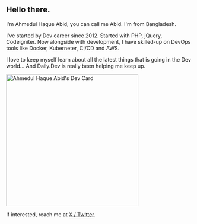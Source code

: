 ## Hello there. 

I'm Ahmedul Haque Abid, you can call me Abid. I'm from Bangladesh.

I've started by Dev career since 2012. Started with PHP, jQuery, Codeigniter. Now alongside with development, I have skilled-up on DevOps tools like Docker, Kuberneter, CI/CD and AWS.

I love to keep myself learn about all the latest things that is going in the Dev world... And Daily.Dev is really been helping me keep up. 

<a href="https://app.daily.dev/a_h_abid"><img src="https://api.daily.dev/devcards/v2/H7nO8xWp3.png?type=default&r=0ik" width="356" alt="Ahmedul Haque Abid's Dev Card"/></a>

If interested, reach me at [X / Twitter](https://twitter.com/a_h_abid).

<!--
**a-h-abid/a-h-abid** is a ✨ _special_ ✨ repository because its `README.md` (this file) appears on your GitHub profile.

Here are some ideas to get you started:

- 🔭 I’m currently working on ...
- 🌱 I’m currently learning ...
- 👯 I’m looking to collaborate on ...
- 🤔 I’m looking for help with ...
- 💬 Ask me about ...
- 📫 How to reach me: ...
- 😄 Pronouns: ...
- ⚡ Fun fact: ...
-->
